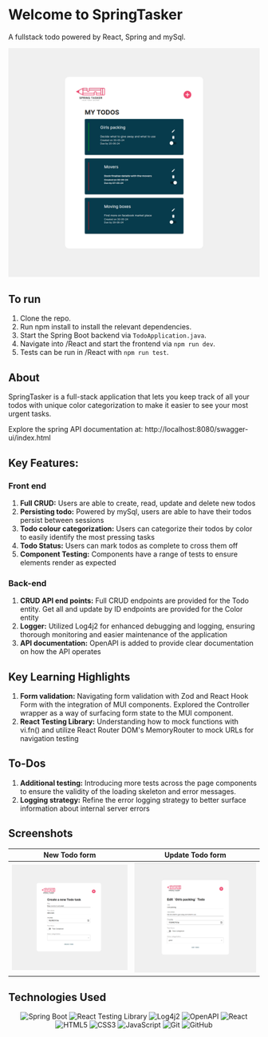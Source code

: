# Welcome to SpringTasker

A fullstack todo powered by React, Spring and mySql.

<div align="center">
  <img src="./React/public/homepage.png" alt="Todo Homepage" width="700">
</div>

## To run

1. Clone the repo.
2. Run npm install to install the relevant dependencies.
3. Start the Spring Boot backend via `TodoApplication.java`.
4. Navigate into /React and start the frontend via `npm run dev`.
5. Tests can be run in /React with `npm run test`.

## About

SpringTasker is a full-stack application that lets you keep track of all your todos with unique color categorization to make it easier to see your most urgent tasks.

Explore the spring API documentation at: http://localhost:8080/swagger-ui/index.html

## Key Features:

### Front end

1. **Full CRUD:** Users are able to create, read, update and delete new todos
2. **Persisting todo:** Powered by mySql, users are able to have their todos persist between sessions
3. **Todo colour categorization:** Users can categorize their todos by color to easily identify the most pressing tasks
4. **Todo Status:** Users can mark todos as complete to cross them off
5. **Component Testing:** Components have a range of tests to ensure elements render as expected

### Back-end

1. **CRUD API end points:** Full CRUD endpoints are provided for the Todo entity. Get all and update by ID endpoints are provided for the Color entity
2. **Logger:** Utilized Log4j2 for enhanced debugging and logging, ensuring thorough monitoring and easier maintenance of the application
3. **API documentation:** OpenAPI is added to provide clear documentation on how the API operates

## Key Learning Highlights

1. **Form validation:** Navigating form validation with Zod and React Hook Form with the integration of MUI components. Explored the Controller wrapper as a way of surfacing form state to the MUI component.
2. **React Testing Library:** Understanding how to mock functions with vi.fn() and utilize React Router DOM's MemoryRouter to mock URLs for navigation testing

## To-Dos

1. **Additional testing:** Introducing more tests across the page components to ensure the validity of the loading skeleton and error messages.
2. **Logging strategy:** Refine the error logging strategy to better surface information about internal server errors

## Screenshots

| New Todo form                               | Update Todo form                                  |
| ------------------------------------------- | ------------------------------------------------- |
| ![New Form](./React/public/newtodoform.png) | ![Update Form](./React/public/updatetodoform.png) |

## Technologies Used

<div align="center">

![Spring Boot](https://img.shields.io/badge/-Spring%20Boot-05122A?style=flat&logo=springboot)
![React Testing Library](https://img.shields.io/badge/-React%20Testing%20Library-05122A?style=flat&logo=testinglibrary)
![Log4j2](https://img.shields.io/badge/-Log4j2-05122A?style=flat&logo=apache)
![OpenAPI](https://img.shields.io/badge/-OpenAPI-05122A?style=flat&logo=openapiinitiative)
![React](https://img.shields.io/badge/-React-05122A?style=flat&logo=react)
![HTML5](https://img.shields.io/badge/-HTML5-05122A?style=flat&logo=html5)
![CSS3](https://img.shields.io/badge/-CSS3-05122A?style=flat&logo=css3)
![JavaScript](https://img.shields.io/badge/-JavaScript-05122A?style=flat&logo=javascript)
![Git](https://img.shields.io/badge/-Git-05122A?style=flat&logo=git)
![GitHub](https://img.shields.io/badge/-GitHub-05122A?style=flat&logo=github)

</div>
